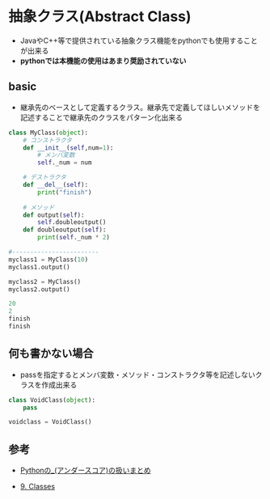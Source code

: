 # 抽象クラス(Abstract Class)
- JavaやC++等で提供されている抽象クラス機能をpythonでも使用することが出来る
- **pythonでは本機能の使用はあまり奨励されていない**

## basic
- 継承先のベースとして定義するクラス。継承先で定義してほしいメソッドを記述することで継承先のクラスをパターン化出来る
```python title="python ソースコード"
class MyClass(object):
    # コンストラクタ
    def __init__(self,num=1):
        # メンバ変数
        self._num = num

    # デストラクタ
    def __del__(self):
        print("finish")
    
    # メソッド
    def output(self):
        self.doubleoutput()
    def doubleoutput(self):
        print(self._num * 2)

#------------------------
myclass1 = MyClass(10)
myclass1.output()

myclass2 = MyClass()
myclass2.output()
```

```python  title="python 出力結果"
20
2
finish
finish
```

## 何も書かない場合
- passを指定するとメンバ変数・メソッド・コンストラクタ等を記述しないクラスを作成出来る

```python title="python ソースコード"
class VoidClass(object):
    pass
```

```python  title="python 出力結果"
voidclass = VoidClass()
```




## 参考
- [Pythonの_(アンダースコア)の扱いまとめ](https://mako-note.com/ja/python-underscore/#:~:text=1%E3%81%A4%E4%BB%98%E4%B8%8E-,%E3%82%AF%E3%83%A9%E3%82%B9%E5%86%85%E3%81%AE%E5%A4%89%E6%95%B0%E3%82%84%E3%83%A1%E3%82%BD%E3%83%83%E3%83%89%E3%81%AE%E5%85%88%E9%A0%AD%E3%81%AB%E3%82%A2%E3%83%B3%E3%83%80%E3%83%BC,%E5%A4%89%E6%95%B0%E3%83%BB%E3%83%A1%E3%82%BD%E3%83%83%E3%83%89%E3%81%A8%E3%81%84%E3%81%86%E3%81%93%E3%81%A8%E3%81%A7%E3%81%99%E3%80%82)

- [9. Classes](https://docs.python.org/3/tutorial/classes.html)